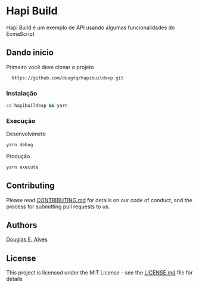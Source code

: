 # Hapi Build

Hapi Build é um exemplo de API usando algumas funcionalidades do EcmaScript

## Dando inicio

Primeiro você deve clonar o projeto

```sh
  https://github.com/dougtq/hapibuildexp.git
```

### Instalação

```sh
cd hapibuildexp && yarn
```

### Execução

Desenvolvimeto
```sh
yarn debug
```

Produção
```sh
yarn execute
```

## Contributing

Please read [CONTRIBUTING.md](CONTRIBUTING) for details on our code of conduct, and the process for submitting pull requests to us.

## Authors

[Douglas E. Alves](https://github.com/dougtq)

## License

This project is licensed under the MIT License - see the [LICENSE.md](LICENSE) file for details
